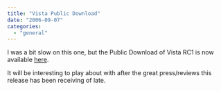 ```yaml
---
title: "Vista Public Download"
date: "2006-09-07"
categories: 
  - "general"
---
```


I was a bit slow on this one, but the Public Download of Vista RC1 is now available [here](http://download.windowsvista.com/preview/rc1/en/download.htm).

It will be interesting to play about with after the great press/reviews this release has been receiving of late.
